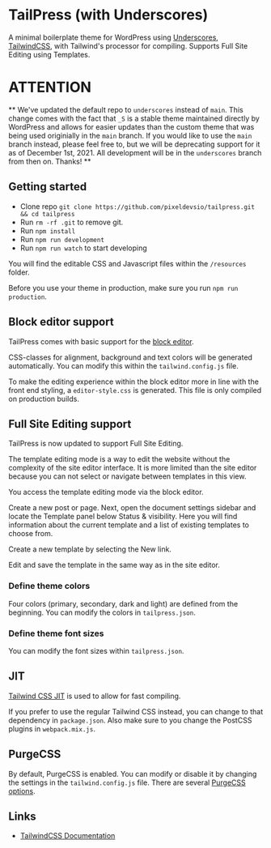 # TailPress (with Underscores)
A minimal boilerplate theme for WordPress using [Underscores](https://underscores.me/), [TailwindCSS](https://tailwindcss.com/), with Tailwind's processor for compiling. Supports Full Site Editing using Templates.

# ATTENTION
** We've updated the default repo to `underscores` instead of `main`. This change comes with the fact that `_S` is a stable theme maintained directly by WordPress and allows for easier updates than the custom theme that was being used originially in the `main` branch. If you would like to use the `main` branch instead, please feel free to, but we will be deprecating support for it as of December 1st, 2021. All development will be in the `underscores` branch from then on. 
Thanks! **

## Getting started
* Clone repo `git clone https://github.com/pixeldevsio/tailpress.git && cd tailpress`
* Run `rm -rf .git` to remove git.
* Run `npm install`
* Run `npm run development`
* Run `npm run watch` to start developing

You will find the editable CSS and Javascript files within the `/resources` folder.

Before you use your theme in production, make sure you run `npm run production`.

## Block editor support
TailPress comes with basic support for the [block editor](https://wordpress.org/support/article/wordpress-editor/).

CSS-classes for alignment, background and text colors will be generated automatically. You can modify this within the `tailwind.config.js` file.

To make the editing experience within the block editor more in line with the front end styling, a `editor-style.css` is generated. This file is only compiled on production builds.

## Full Site Editing support
TailPress is now updated to support Full Site Editing.

The template editing mode is a way to edit the website without the complexity of the site editor interface.
It is more limited than the site editor because you can not select or navigate between templates in this view.

You access the template editing mode via the block editor.

Create a new post or page. Next, open the document settings sidebar and locate the Template panel below Status & visibility.
Here you will find information about the current template and a list of existing templates to choose from.

Create a new template by selecting the New link.

Edit and save the template in the same way as in the site editor.

### Define theme colors
Four colors (primary, secondary, dark and light) are defined from the beginning. You can modify the colors in `tailpress.json`.

### Define theme font sizes
You can modify the font sizes within `tailpress.json`.

## JIT
[Tailwind CSS JIT](https://github.com/tailwindlabs/tailwindcss-jit) is used to allow for fast compiling.

If you prefer to use the regular Tailwind CSS instead, you can change to that dependency in `package.json`.
Also make sure to you change the PostCSS plugins in `webpack.mix.js`.

## PurgeCSS
By default, PurgeCSS is enabled. You can modify or disable it by changing the settings in the `tailwind.config.js` file. There are several [PurgeCSS options](https://tailwindcss.com/docs/optimizing-for-production#purge-css-options).

## Links
* [TailwindCSS Documentation](https://tailwindcss.com/docs)
